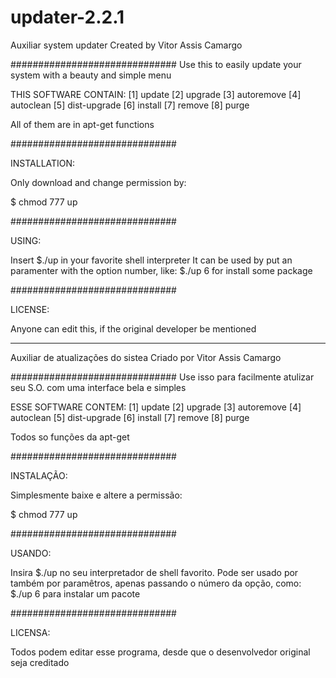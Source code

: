 # updater-2.2.1
Auxiliar system updater
Created by Vitor Assis Camargo

##############################
Use this to easily update your system with a beauty and simple menu

THIS SOFTWARE CONTAIN: 
 [1] update
 [2] upgrade
 [3] autoremove
 [4] autoclean
 [5] dist-upgrade
 [6] install
 [7] remove
 [8] purge
 
All of them are in apt-get functions

##############################

INSTALLATION:

Only download and change permission by:
  
  $ chmod 777 up
  
##############################

USING:

Insert $./up in your favorite shell interpreter
It can be used by put an paramenter with 
the option number, like: $./up 6 for install some package


##############################

LICENSE:

Anyone can edit this, if the original developer be mentioned

----------------------------------------------------------

Auxiliar de atualizações do sistea
Criado por Vitor Assis Camargo

##############################
Use isso para facilmente atulizar seu S.O. com uma interface bela e simples

ESSE SOFTWARE CONTEM: 
 [1] update
 [2] upgrade
 [3] autoremove
 [4] autoclean
 [5] dist-upgrade
 [6] install
 [7] remove
 [8] purge
 
Todos so funções da apt-get

##############################

INSTALAÇÃO:

Simplesmente baixe e altere a permissão:
  
  $ chmod 777 up
  
##############################

USANDO:

Insira $./up no seu interpretador de shell favorito.
Pode ser usado por também por paramêtros, apenas passando
o número da opção, como: $./up 6 para instalar um pacote

##############################

LICENSA:

Todos podem editar esse programa, desde que o desenvolvedor original seja creditado
